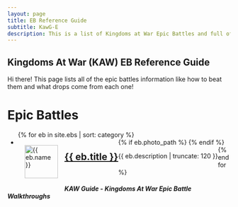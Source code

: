 ```yaml
---
layout: page
title: EB Reference Guide
subtitle: KawG-E
description: This is a list of Kingdoms at War Epic Battles and full of usefule tips and instructions on how to beat them.
---
```

## Kingdoms At War (KAW) EB Reference Guide

<p class="message">
    Hi there! This page lists all of the epic battles information like how to beat them and what drops come from each one!
</p>

<div class="related">
    <h1>Epic Battles</h1>
    <ul class="related-posts">
        {% for eb in site.ebs  | sort: category %}
        <li>
            {% if eb.photo_path %}
                <img src="{{ eb.photo_path }}" alt="{{ eb.name }}" style="float:left; width:75px; margin:15px;" itemprop="image">
            {% endif %}
            <h2 style="float:left">
                <a href="{{ site.baseurl }}{{ eb.url }}" itemprop="url" style=""><span itemprop="name">{{ eb.title }}</span></a>
            </h2>
            <br>
            <p  itemprop="description" style="float:left">
                    {{ eb.description | truncate: 120 }}
            </p>
        </li>
        {% endfor %}
    </ul>
</div>

##### KAW Guide - Kingdoms At War Epic Battle Walkthroughs

